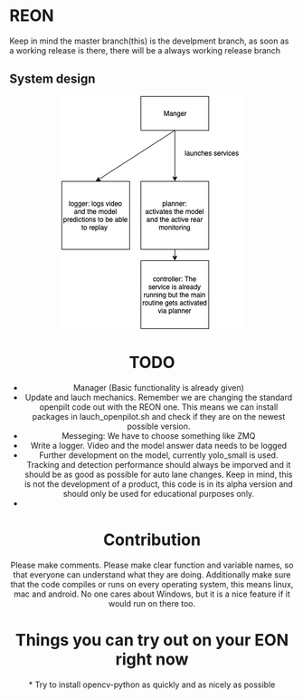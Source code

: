 REON
================
Keep in mind the master branch(this) is the develpment branch, as soon as a working release is there, there will be a always working release branch
## System design
<center><img src="illustrations.jpg"></img><center>
 <h1>TODO</h1>

* Manager (Basic functionality is already given)
* Update and lauch mechanics. Remember we are changing the standard openpilt code out with the REON one. This means we can install packages in lauch_openpilot.sh and check if they are on the newest possible version. 
* Messeging: We have to choose something like ZMQ 
* Write a logger. Video and the model answer data needs to be logged
* Further development on the model, currently yolo_small is used. Tracking and detection performance should always be imporved and it should be as good as possible for auto lane changes. Keep in mind, this is not the development of a product, this code is in its alpha version and should only be used for educational purposes only.
*
<h1>Contribution</h1>
Please make comments. Please make clear function and variable names, so that everyone can understand what they are doing. Additionally make sure that the code compiles or runs on every operating system, this means linux, mac and android. No one cares about Windows, but it is a nice feature if it would run on there too. 
<h1>Things you can try out on your EON right now</h1>
 * Try to install opencv-python as quickly and as nicely as possible 

 
